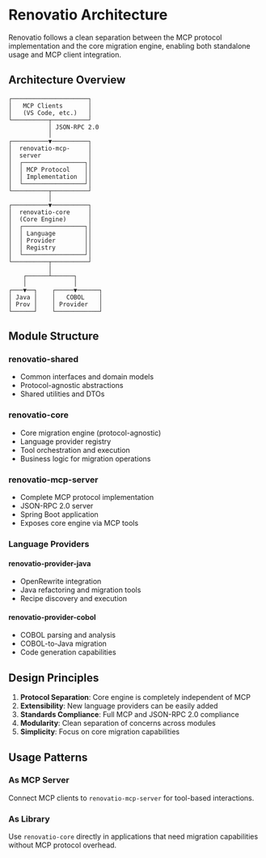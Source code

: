# Renovatio Architecture

Renovatio follows a clean separation between the MCP protocol implementation and the core migration engine, enabling
both standalone usage and MCP client integration.

## Architecture Overview

```
┌─────────────────────┐
│   MCP Clients       │
│   (VS Code, etc.)   │
└──────────┬──────────┘
           │ JSON-RPC 2.0
           │
┌──────────▼──────────┐
│  renovatio-mcp-     │
│  server             │
│  ┌─────────────────┐│
│  │ MCP Protocol    ││
│  │ Implementation  ││
│  └─────────────────┘│
└──────────┬──────────┘
           │
┌──────────▼──────────┐
│  renovatio-core     │
│  (Core Engine)      │
│  ┌─────────────────┐│
│  │ Language        ││
│  │ Provider        ││
│  │ Registry        ││
│  └─────────────────┘│
└──────────┬──────────┘
           │
    ┌──────┴──────┐
    │             │
┌───▼──┐    ┌─────▼──────┐
│ Java │    │   COBOL    │
│ Prov │    │ Provider   │
└──────┘    └────────────┘
```

## Module Structure

### renovatio-shared

- Common interfaces and domain models
- Protocol-agnostic abstractions
- Shared utilities and DTOs

### renovatio-core

- Core migration engine (protocol-agnostic)
- Language provider registry
- Tool orchestration and execution
- Business logic for migration operations

### renovatio-mcp-server

- Complete MCP protocol implementation
- JSON-RPC 2.0 server
- Spring Boot application
- Exposes core engine via MCP tools

### Language Providers

#### renovatio-provider-java

- OpenRewrite integration
- Java refactoring and migration tools
- Recipe discovery and execution

#### renovatio-provider-cobol

- COBOL parsing and analysis
- COBOL-to-Java migration
- Code generation capabilities

## Design Principles

1. **Protocol Separation**: Core engine is completely independent of MCP
2. **Extensibility**: New language providers can be easily added
3. **Standards Compliance**: Full MCP and JSON-RPC 2.0 compliance
4. **Modularity**: Clean separation of concerns across modules
5. **Simplicity**: Focus on core migration capabilities

## Usage Patterns

### As MCP Server

Connect MCP clients to `renovatio-mcp-server` for tool-based interactions.

### As Library

Use `renovatio-core` directly in applications that need migration capabilities without MCP protocol overhead.
